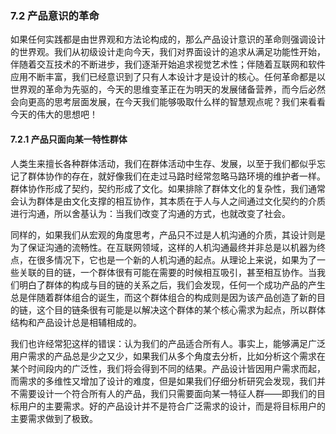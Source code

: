 ### 7.2 产品意识的革命

如果任何实践都是由世界观和方法论构成的，那么产品设计意识的革命则强调设计的世界观。我们从初级设计走向今天，我们对界面设计的追求从满足功能性开始，伴随着交互技术的不断进步，我们逐渐开始追求视觉艺术性；伴随着互联网和软件应用不断丰富，我们已经意识到了只有人本设计才是设计的核心。任何革命都是以世界观的革命为先驱的，今天的思维变革正在为明天的发展储备营养，而今后必然会向更高的思考层面发展，在今天我们能够吸取什么样的智慧观点呢？我们来看看今天的伟大的思想吧！

#### 7.2.1 产品只面向某一特性群体

人类生来擅长各种群体活动，我们在群体活动中生存、发展，以至于我们都似乎忘记了群体协作的存在，就好像我们在走过马路时经常忽略马路环境的维护者一样。群体协作形成了契约，契约形成了文化。如果排除了群体文化的复杂性，我们通常会认为群体是由文化支撑的相互协作，其本质在于人与人之间通过文化契约的介质进行沟通，所以舍基认为：当我们改变了沟通的方式，也就改变了社会。

同样的，如果我们从宏观的角度思考，产品只不过是人机沟通的介质，其设计则是为了保证沟通的流畅性。在互联网领域，这样的人机沟通最终并非总是以机器为终点，在很多情况下，它也是一个新的人机沟通的起点。从理论上来说，如果为了一些关联的目的链，一个群体很有可能在需要的时候相互吸引，甚至相互协作。当我们明白了群体的构成与目的链的关系之后，我们会发现，任何一个成功产品的产生总是伴随着群体组合的诞生，而这个群体组合的构成则是因为该产品创造了新的目的链，这个目的链条很有可能是以解决这个群体的某个核心需求为起点，所以群体结构和产品设计总是相辅相成的。

我们也许经常犯这样的错误：认为我们的产品适合所有人。事实上，能够满足广泛用户需求的产品总是少之又少，如果我们从多个角度去分析，比如分析这个需求在某个时间段内的广泛性，我们将会得到不同的结果。产品设计皆因用户需求而起，而需求的多维性又增加了设计的难度，但是如果我们仔细分析研究会发现，我们并不需要设计一个符合所有人的产品，我们只需要面向某一特征人群——即我们的目标用户的主要需求。好的产品设计并不是符合广泛需求的设计，而是将目标用户的主要需求做到了极致。
